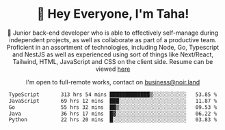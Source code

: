 <div align="center">

<h1 align="center">👋 Hey Everyone, I'm Taha! </h1>
  
<p>
  
 🎉 Junior back-end developer who is able to effectively self-manage during independent projects, as well as collaborate as part of a productive team. Proficient in an assortment of technologies, including Node, Go, Typescript and NestJS as well as experienced using sort of things like Next/React, Tailwind, HTML, JavaScript and CSS on the client side. Resume can be viewed [here](https://cdn.noir.land/resume)

</p>
   
<p align="center">

  I'm open to full-remote works, contact on [business@noir.land](mailto:business@noir.land) 
 
 </p>
   

  
<!--START_SECTION:waka-->

```txt
TypeScript       313 hrs 54 mins █████████████▒░░░░░░░░░░░   53.85 %
JavaScript       69 hrs 12 mins  ███░░░░░░░░░░░░░░░░░░░░░░   11.87 %
Go               55 hrs 32 mins  ██▒░░░░░░░░░░░░░░░░░░░░░░   09.53 %
Java             36 hrs 17 mins  █▓░░░░░░░░░░░░░░░░░░░░░░░   06.22 %
Python           22 hrs 20 mins  █░░░░░░░░░░░░░░░░░░░░░░░░   03.83 %
```

<!--END_SECTION:waka-->
